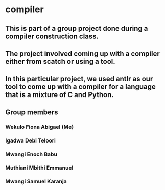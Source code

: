 # compiler

## This is part of a group project done during a compiler construction class.
## The project involved coming up with a compiler either from scatch or using a tool.
## In this particular project, we used antlr as our tool to come up with a compiler for a language that is a mixture of C and Python.

## Group members
### Wekulo Fiona Abigael (Me)
### Igadwa Debi Teloori
### Mwangi Enoch Babu
### Muthiani Mbithi Emmanuel
### Mwangi Samuel Karanja

